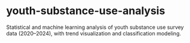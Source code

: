 # youth-substance-use-analysis
Statistical and machine learning analysis of youth substance use survey data (2020–2024), with trend visualization and classification modeling.
